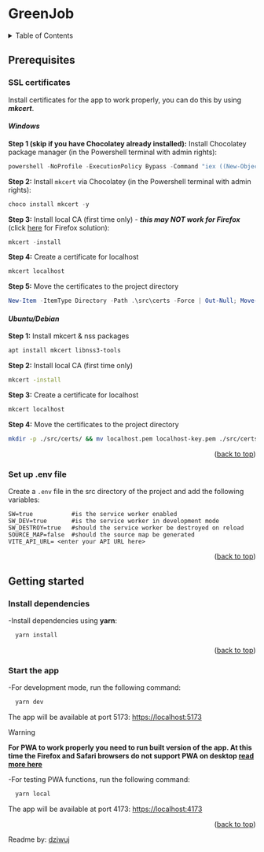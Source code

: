 # GreenJob

<a id="readme-top"></a>

<!-- TABLE OF CONTENTS -->
<details>
  <summary>Table of Contents</summary>
  <ol>
    <li>
      <a href="#prerequisites">Prerequisites</a>
      <ul>
        <li>
        <a href="#ssl-certificates">SSL certificates</a>
        <ul>
          <li><a href="#windows">Windows</a></li>
          <li><a href="#ubuntudebian">Ubuntu/Debian</a></li>
        </ul>
        </li>
        <li><a href="#set-up-env-file">Set up◊ .env file</a></li>
      </ul>
    </li>
    <li>
      <a href="#getting-started">Getting started</a>
        <ul>
          <li><a href="#install-dependencies">Install dependencies</a></li>
          <li><a href="#start-the-app">Start the app</a>
        </ul>
    </li>
  </ol>
</details>

<!-- Prerequisites -->

## Prerequisites

<!--SSL Certificates-->

### SSL certificates

Install certificates for the app to work properly, you can do this by using **_mkcert_**.

#### **_Windows_**

**Step 1 (skip if you have Chocolatey already installed):** Install Chocolatey package manager (in the Powershell terminal with admin rights):

```powershell
powershell -NoProfile -ExecutionPolicy Bypass -Command "iex ((New-Object System.Net.WebClient).DownloadString('https://community.chocolatey.org/install.ps1')); [Environment]::SetEnvironmentVariable('Path', [Environment]::GetEnvironmentVariable('Path','User') + ';' + [Environment]::GetEnvironmentVariable('ChocolateyInstall','Machine') + '\bin', 'User')"
```

**Step 2:** Install `mkcert` via Chocolatey (in the Powershell terminal with admin rights):

```powershell
choco install mkcert -y
```

**Step 3:** Install local CA (first time only) - **_this may NOT work for Firefox_** (click [here](https://wiki.mozilla.org/CA/AddRootToFirefox#Windows_Enterprise_Support) for Firefox solution):

```powershell
mkcert -install
```

**Step 4:** Create a certificate for localhost

```powershell
mkcert localhost
```

**Step 5:** Move the certificates to the project directory

```powershell
New-Item -ItemType Directory -Path .\src\certs -Force | Out-Null; Move-Item .\localhost.pem, .\localhost-key.pem -Destination .\src\certs\
```

#### **_Ubuntu/Debian_**

**Step 1:** Install mkcert & nss packages

```bash
apt install mkcert libnss3-tools
```

**Step 2:** Install local CA (first time only)

```bash
mkcert -install
```

**Step 3:** Create a certificate for localhost

```bash
mkcert localhost
```

**Step 4:** Move the certificates to the project directory

```bash
mkdir -p ./src/certs/ && mv localhost.pem localhost-key.pem ./src/certs/
```

<p align="right">(<a href="#readme-top">back to top</a>)</p>

<!-- Set up .env file-->

### Set up .env file

Create a `.env` file in the src directory of the project and add the following variables:

```env
SW=true           #is the service worker enabled
SW_DEV=true       #is the service worker in development mode
SW_DESTROY=true   #should the service worker be destroyed on reload
SOURCE_MAP=false  #should the source map be generated
VITE_API_URL= <enter your API URL here>
```

<p align="right">(<a href="#readme-top">back to top</a>)</p>

## Getting started

### Install dependencies

-Install dependencies using **yarn**:

```bash
  yarn install
```

<p align="right">(<a href="#readme-top">back to top</a>)</p>

### Start the app

-For development mode, run the following command:

```bash
  yarn dev
```

The app will be available at port 5173: [https://localhost:5173](https://localhost:5173)

> [!WARNING] 
> **For PWA to work properly you need to run built version of the app. At this time the Firefox and Safari browsers do not support PWA on desktop [read more here](https://developer.mozilla.org/en-US/docs/Web/Progressive_web_apps/Guides/Making_PWAs_installable#browser_support)**

-For testing PWA functions, run the following command:

```bash
  yarn local
```

The app will be available at port 4173: [https://localhost:4173](https://localhost:4173)

<p align="right">(<a href="#readme-top">back to top</a>)</p>

Readme by: [dziwuj](https://github.com/dziwuj)
